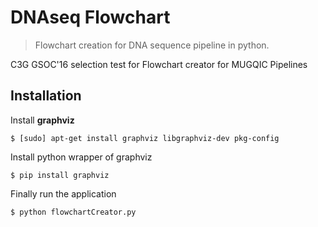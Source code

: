 # DNAseq Flowchart

> Flowchart creation for DNA sequence pipeline in python.

C3G GSOC'16 selection test for Flowchart creator for MUGQIC Pipelines

## Installation

Install **graphviz**

`$ [sudo] apt-get install graphviz libgraphviz-dev pkg-config`

Install python wrapper of graphviz

`$ pip install graphviz`

Finally run the application

`$ python flowchartCreator.py`
